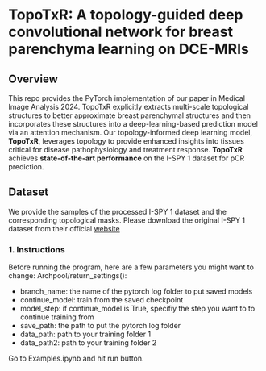 # TopoTxR: A topology-guided deep convolutional network for breast parenchyma learning on DCE-MRIs #

## Overview
This repo provides the PyTorch implementation of our paper in Medical Image Analysis 2024. TopoTxR explicitly extracts multi-scale topological structures to better approximate breast parenchymal structures and then incorporates these structures into a deep-learning-based prediction model via an attention mechanism. Our topology-informed deep learning model, **TopoTxR**, leverages topology to provide enhanced insights into tissues critical for disease pathophysiology and treatment response. **TopoTxR** achieves **state-of-the-art performance** on the I-SPY 1 dataset for pCR prediction.

## Dataset
We provide the samples of the processed I-SPY 1 dataset and the corresponding topological masks. Please download the original I-SPY 1 dataset from their official [website](https://www.cancerimagingarchive.net/collection/ispy1/)

### 1. Instructions ###
Before running the program, here are a few parameters you might want to change:
Archpool/return_settings():
- branch_name: the name of the pytorch log folder to put saved models
- continue_model: train from the saved checkpoint
- model_step: if continue_model is True, specifiy the step you want to to continue training from
- save_path: the path to put the pytorch log folder
- data_path: path to your training folder 1
- data_path2: path to your training folder 2

Go to Examples.ipynb and hit run button.
